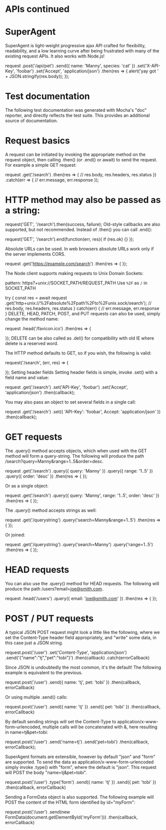 # APIs continued

# SuperAgent

SuperAgent is light-weight progressive ajax API crafted for flexibility, readability, and a low learning curve after being frustrated with many of the existing request APIs. It also works with Node.js!

 request
   .post('/api/pet')
   .send({ name: 'Manny', species: 'cat' })
   .set('X-API-Key', 'foobar')
   .set('Accept', 'application/json')
   .then(res => {
      alert('yay got ' + JSON.stringify(res.body));
   });

# Test documentation

The following test documentation was generated with Mocha's "doc" reporter, and directly reflects the test suite. This provides an additional source of documentation.

# Request basics

A request can be initiated by invoking the appropriate method on the request object, then calling .then() (or .end() or await) to send the request. For example a simple GET request:

 request
   .get('/search')
   .then(res => {
      // res.body, res.headers, res.status
   })
   .catch(err => {
      // err.message, err.response
   });

# HTTP method may also be passed as a string:

request('GET', '/search').then(success, failure);
Old-style callbacks are also supported, but not recommended. Instead of .then() you can call .end():

request('GET', '/search').end(function(err, res){
  if (res.ok) {}
});

Absolute URLs can be used. In web browsers absolute URLs work only if the server implements CORS.

 request
   .get('https://example.com/search')
   .then(res => {
   });

The Node client supports making requests to Unix Domain Sockets:

pattern: https?+unix://SOCKET_PATH/REQUEST_PATH
Use `%2F` as `/` in SOCKET_PATH

try {
  const res = await request
    .get('http+unix://%2Fabsolute%2Fpath%2Fto%2Funix.sock/search');
  // res.body, res.headers, res.status
} catch(err) {
  // err.message, err.response
}
DELETE, HEAD, PATCH, POST, and PUT requests can also be used, simply change the method name:

request
  .head('/favicon.ico')
  .then(res => {

  });
DELETE can be also called as .del() for compatibility with old IE where delete is a reserved word.

The HTTP method defaults to GET, so if you wish, the following is valid:

 request('/search', (err, res) => {

 });
Setting header fields
Setting header fields is simple, invoke .set() with a field name and value:

 request
   .get('/search')
   .set('API-Key', 'foobar')
   .set('Accept', 'application/json')
   .then(callback);

You may also pass an object to set several fields in a single call:

 request
   .get('/search')
   .set({ 'API-Key': 'foobar', Accept: 'application/json' })
   .then(callback);

# GET requests

The .query() method accepts objects, which when used with the GET method will form a query-string. The following will produce the path /search?query=Manny&range=1..5&order=desc.

 request
   .get('/search')
   .query({ query: 'Manny' })
   .query({ range: '1..5' })
   .query({ order: 'desc' })
   .then(res => {
   });

Or as a single object:

request
  .get('/search')
  .query({ query: 'Manny', range: '1..5', order: 'desc' })
  .then(res => {
  });
  
The .query() method accepts strings as well:

  request
    .get('/querystring')
    .query('search=Manny&range=1..5')
    .then(res => {
    });

Or joined:

  request
    .get('/querystring')
    .query('search=Manny')
    .query('range=1..5')
    .then(res => {
    });

# HEAD requests

You can also use the .query() method for HEAD requests. The following will produce the path /users?email=joe@smith.com.

  request
    .head('/users')
    .query({ email: 'joe@smith.com' })
    .then(res => {
    });

# POST / PUT requests

A typical JSON POST request might look a little like the following, where we set the Content-Type header field appropriately, and "write" some data, in this case just a JSON string.

  request.post('/user')
    .set('Content-Type', 'application/json')
    .send('{"name":"tj","pet":"tobi"}')
    .then(callback)
    .catch(errorCallback)

Since JSON is undoubtedly the most common, it's the default! The following example is equivalent to the previous.

  request.post('/user')
    .send({ name: 'tj', pet: 'tobi' })
    .then(callback, errorCallback)

Or using multiple .send() calls:

  request.post('/user')
    .send({ name: 'tj' })
    .send({ pet: 'tobi' })
    .then(callback, errorCallback)

By default sending strings will set the Content-Type to application/x-www-form-urlencoded, multiple calls will be concatenated with &, here resulting in name=tj&pet=tobi:

  request.post('/user')
    .send('name=tj')
    .send('pet=tobi')
    .then(callback, errorCallback);

SuperAgent formats are extensible, however by default "json" and "form" are supported. To send the data as application/x-www-form-urlencoded simply invoke .type() with "form", where the default is "json". This request will POST the body "name=tj&pet=tobi".

  request.post('/user')
    .type('form')
    .send({ name: 'tj' })
    .send({ pet: 'tobi' })
    .then(callback, errorCallback)

Sending a FormData object is also supported. The following example will POST the content of the HTML form identified by id="myForm":

  request.post('/user')
    .send(new FormData(document.getElementById('myForm')))
    .then(callback, errorCallback)
